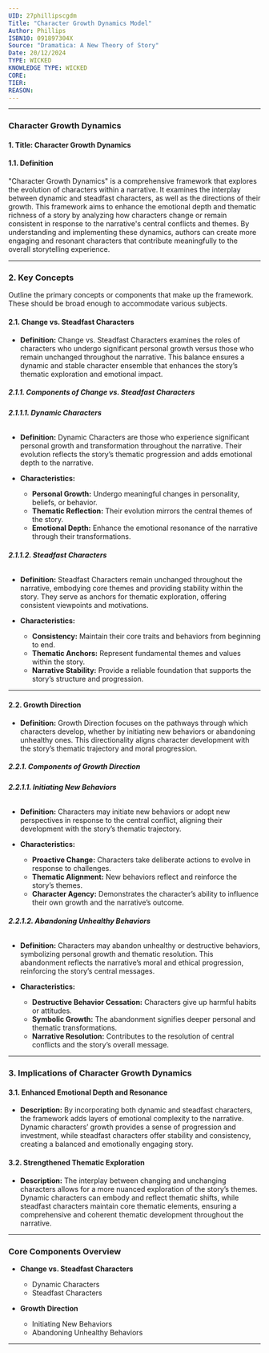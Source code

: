 ```yaml
---
UID: 27phillipscgdm
Title: "Character Growth Dynamics Model"
Author: Phillips
ISBN10: 091897304X
Source: "Dramatica: A New Theory of Story"
Date: 20/12/2024
TYPE: WICKED
KNOWLEDGE TYPE: WICKED
CORE:
TIER:
REASON:
---
```


---

### **Character Growth Dynamics**

#### **1. Title: Character Growth Dynamics**

#### **1.1. Definition**

"Character Growth Dynamics" is a comprehensive framework that explores the evolution of characters within a narrative. It examines the interplay between dynamic and steadfast characters, as well as the directions of their growth. This framework aims to enhance the emotional depth and thematic richness of a story by analyzing how characters change or remain consistent in response to the narrative's central conflicts and themes. By understanding and implementing these dynamics, authors can create more engaging and resonant characters that contribute meaningfully to the overall storytelling experience.

---

### **2. Key Concepts**

Outline the primary concepts or components that make up the framework. These should be broad enough to accommodate various subjects.

#### **2.1. Change vs. Steadfast Characters**

- **Definition:**
  Change vs. Steadfast Characters examines the roles of characters who undergo significant personal growth versus those who remain unchanged throughout the narrative. This balance ensures a dynamic and stable character ensemble that enhances the story’s thematic exploration and emotional impact.

##### **2.1.1. Components of Change vs. Steadfast Characters**

###### **2.1.1.1. Dynamic Characters**

- **Definition:**
  Dynamic Characters are those who experience significant personal growth and transformation throughout the narrative. Their evolution reflects the story’s thematic progression and adds emotional depth to the narrative.

- **Characteristics:**
  - **Personal Growth:** Undergo meaningful changes in personality, beliefs, or behavior.
  - **Thematic Reflection:** Their evolution mirrors the central themes of the story.
  - **Emotional Depth:** Enhance the emotional resonance of the narrative through their transformations.

###### **2.1.1.2. Steadfast Characters**

- **Definition:**
  Steadfast Characters remain unchanged throughout the narrative, embodying core themes and providing stability within the story. They serve as anchors for thematic exploration, offering consistent viewpoints and motivations.

- **Characteristics:**
  - **Consistency:** Maintain their core traits and behaviors from beginning to end.
  - **Thematic Anchors:** Represent fundamental themes and values within the story.
  - **Narrative Stability:** Provide a reliable foundation that supports the story’s structure and progression.

---

#### **2.2. Growth Direction**

- **Definition:**
  Growth Direction focuses on the pathways through which characters develop, whether by initiating new behaviors or abandoning unhealthy ones. This directionality aligns character development with the story’s thematic trajectory and moral progression.

##### **2.2.1. Components of Growth Direction**

###### **2.2.1.1. Initiating New Behaviors**

- **Definition:**
  Characters may initiate new behaviors or adopt new perspectives in response to the central conflict, aligning their development with the story’s thematic trajectory.

- **Characteristics:**
  - **Proactive Change:** Characters take deliberate actions to evolve in response to challenges.
  - **Thematic Alignment:** New behaviors reflect and reinforce the story’s themes.
  - **Character Agency:** Demonstrates the character’s ability to influence their own growth and the narrative’s outcome.

###### **2.2.1.2. Abandoning Unhealthy Behaviors**

- **Definition:**
  Characters may abandon unhealthy or destructive behaviors, symbolizing personal growth and thematic resolution. This abandonment reflects the narrative’s moral and ethical progression, reinforcing the story’s central messages.

- **Characteristics:**
  - **Destructive Behavior Cessation:** Characters give up harmful habits or attitudes.
  - **Symbolic Growth:** The abandonment signifies deeper personal and thematic transformations.
  - **Narrative Resolution:** Contributes to the resolution of central conflicts and the story’s overall message.

---

### **3. Implications of Character Growth Dynamics**

#### **3.1. Enhanced Emotional Depth and Resonance**

- **Description:**
  By incorporating both dynamic and steadfast characters, the framework adds layers of emotional complexity to the narrative. Dynamic characters’ growth provides a sense of progression and investment, while steadfast characters offer stability and consistency, creating a balanced and emotionally engaging story.

#### **3.2. Strengthened Thematic Exploration**

- **Description:**
  The interplay between changing and unchanging characters allows for a more nuanced exploration of the story’s themes. Dynamic characters can embody and reflect thematic shifts, while steadfast characters maintain core thematic elements, ensuring a comprehensive and coherent thematic development throughout the narrative.

---

### **Core Components Overview**

- **Change vs. Steadfast Characters**

  - Dynamic Characters
  - Steadfast Characters

- **Growth Direction**
  - Initiating New Behaviors
  - Abandoning Unhealthy Behaviors

---
